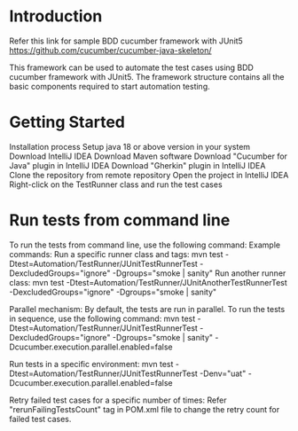 # Introduction

Refer this link for sample BDD cucumber framework with JUnit5
https://github.com/cucumber/cucumber-java-skeleton/

This framework can be used to automate the test cases using BDD cucumber framework with JUnit5.
The framework structure contains all the basic components required to start automation testing.

# Getting Started

Installation process
Setup java 18 or above version in your system
Download IntelliJ IDEA
Download Maven software
Download "Cucumber for Java" plugin in IntelliJ IDEA
Download "Gherkin" plugin in IntelliJ IDEA
Clone the repository from remote repository
Open the project in IntelliJ IDEA
Right-click on the TestRunner class and run the test cases

# Run tests from command line

To run the tests from command line, use the following command:
Example commands:
Run a specific runner class and tags:
mvn test -Dtest=Automation/TestRunner/JUnitTestRunnerTest -DexcludedGroups="ignore" -Dgroups="smoke | sanity"
Run another runner class:
mvn test -Dtest=Automation/TestRunner/JUnitAnotherTestRunnerTest -DexcludedGroups="ignore" -Dgroups="smoke | sanity"

Parallel mechanism:
By default, the tests are run in parallel. To run the tests in sequence, use the following command:
mvn test -Dtest=Automation/TestRunner/JUnitTestRunnerTest -DexcludedGroups="ignore" -Dgroups="smoke | sanity"
-Dcucumber.execution.parallel.enabled=false

Run tests in a specific environment:
mvn test -Dtest=Automation/TestRunner/JUnitTestRunnerTest -Denv="uat" -Dcucumber.execution.parallel.enabled=false

Retry failed test cases for a specific number of times:
Refer "rerunFailingTestsCount" tag in POM.xml file to change the retry count for failed test cases.
